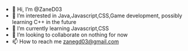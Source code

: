 - 👋 Hi, I’m @ZaneD03
- 👀 I’m interested in Java,Javascript,CSS,Game development, possibly learning C++ in the future
- 🌱 I’m currently learning Javascript,CSS
- 💞️ I’m looking to collaborate on nothing for now
- 📫 How to reach me zanegd03@gmail.com

<!---
ZaneD03/ZaneD03 is a ✨ special ✨ repository because its `README.md` (this file) appears on your GitHub profile.
You can click the Preview link to take a look at your changes.
--->

